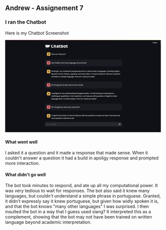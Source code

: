## Andrew - Assignement 7

### I ran the Chatbot

Here is my Chatbot Screenshot

![Andrew's Screenshot](./images/andrew-screenshot-1.png)

#### What went well

I asked it a question and it made a response that made sense. When it couldn't answer a question it had a build in apoligy response and prompted more interaction.

#### What didn't go well

The bot took minutes to respond, and ate up all my computational power. It was very tedious to wait for responses. The bot also said it knew many languages, but couldn't understand a simple phrase in portuguese. Granted, it didn't expressly say it knew portuguese, but given how widly spoken it is, and that the bot knows "many other languages" I was surprised. I then insulted the bot in a way that I guess used slang? It interpreted this as a complement, showing that the bot may not have been trained on written language beyond academic interpretation. 